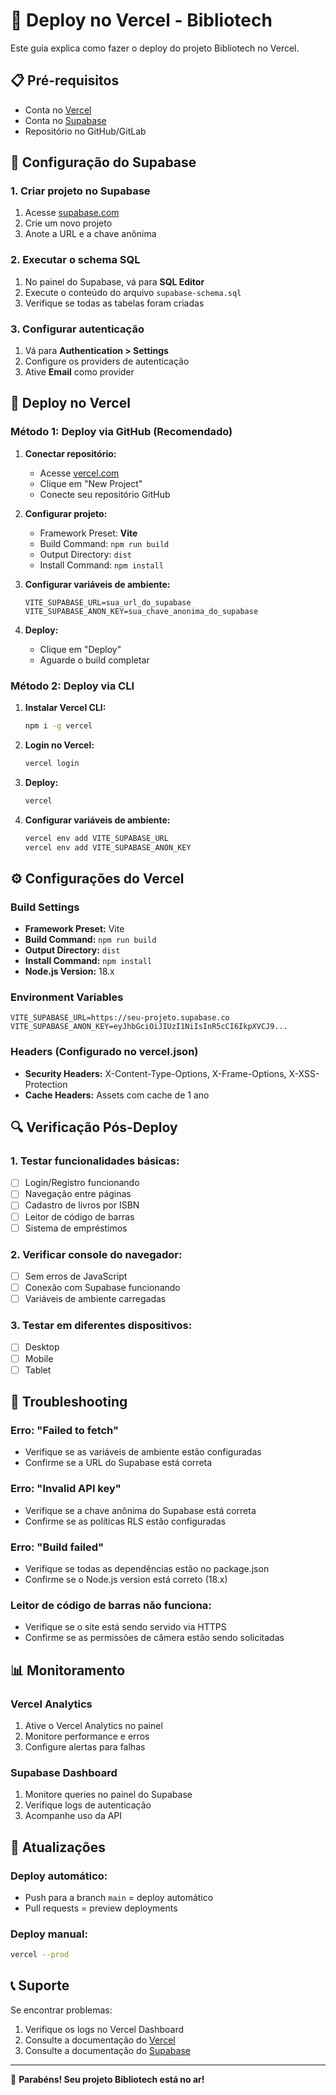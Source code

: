 # 🚀 Deploy no Vercel - Bibliotech

Este guia explica como fazer o deploy do projeto Bibliotech no Vercel.

## 📋 Pré-requisitos

- Conta no [Vercel](https://vercel.com)
- Conta no [Supabase](https://supabase.com)
- Repositório no GitHub/GitLab

## 🔧 Configuração do Supabase

### 1. Criar projeto no Supabase
1. Acesse [supabase.com](https://supabase.com)
2. Crie um novo projeto
3. Anote a URL e a chave anônima

### 2. Executar o schema SQL
1. No painel do Supabase, vá para **SQL Editor**
2. Execute o conteúdo do arquivo `supabase-schema.sql`
3. Verifique se todas as tabelas foram criadas

### 3. Configurar autenticação
1. Vá para **Authentication > Settings**
2. Configure os providers de autenticação
3. Ative **Email** como provider

## 🚀 Deploy no Vercel

### Método 1: Deploy via GitHub (Recomendado)

1. **Conectar repositório:**
   - Acesse [vercel.com](https://vercel.com)
   - Clique em "New Project"
   - Conecte seu repositório GitHub

2. **Configurar projeto:**
   - Framework Preset: **Vite**
   - Build Command: `npm run build`
   - Output Directory: `dist`
   - Install Command: `npm install`

3. **Configurar variáveis de ambiente:**
   ```
   VITE_SUPABASE_URL=sua_url_do_supabase
   VITE_SUPABASE_ANON_KEY=sua_chave_anonima_do_supabase
   ```

4. **Deploy:**
   - Clique em "Deploy"
   - Aguarde o build completar

### Método 2: Deploy via CLI

1. **Instalar Vercel CLI:**
   ```bash
   npm i -g vercel
   ```

2. **Login no Vercel:**
   ```bash
   vercel login
   ```

3. **Deploy:**
   ```bash
   vercel
   ```

4. **Configurar variáveis de ambiente:**
   ```bash
   vercel env add VITE_SUPABASE_URL
   vercel env add VITE_SUPABASE_ANON_KEY
   ```

## ⚙️ Configurações do Vercel

### Build Settings
- **Framework Preset:** Vite
- **Build Command:** `npm run build`
- **Output Directory:** `dist`
- **Install Command:** `npm install`
- **Node.js Version:** 18.x

### Environment Variables
```env
VITE_SUPABASE_URL=https://seu-projeto.supabase.co
VITE_SUPABASE_ANON_KEY=eyJhbGciOiJIUzI1NiIsInR5cCI6IkpXVCJ9...
```

### Headers (Configurado no vercel.json)
- **Security Headers:** X-Content-Type-Options, X-Frame-Options, X-XSS-Protection
- **Cache Headers:** Assets com cache de 1 ano

## 🔍 Verificação Pós-Deploy

### 1. Testar funcionalidades básicas:
- [ ] Login/Registro funcionando
- [ ] Navegação entre páginas
- [ ] Cadastro de livros por ISBN
- [ ] Leitor de código de barras
- [ ] Sistema de empréstimos

### 2. Verificar console do navegador:
- [ ] Sem erros de JavaScript
- [ ] Conexão com Supabase funcionando
- [ ] Variáveis de ambiente carregadas

### 3. Testar em diferentes dispositivos:
- [ ] Desktop
- [ ] Mobile
- [ ] Tablet

## 🐛 Troubleshooting

### Erro: "Failed to fetch"
- Verifique se as variáveis de ambiente estão configuradas
- Confirme se a URL do Supabase está correta

### Erro: "Invalid API key"
- Verifique se a chave anônima do Supabase está correta
- Confirme se as políticas RLS estão configuradas

### Erro: "Build failed"
- Verifique se todas as dependências estão no package.json
- Confirme se o Node.js version está correto (18.x)

### Leitor de código de barras não funciona:
- Verifique se o site está sendo servido via HTTPS
- Confirme se as permissões de câmera estão sendo solicitadas

## 📊 Monitoramento

### Vercel Analytics
1. Ative o Vercel Analytics no painel
2. Monitore performance e erros
3. Configure alertas para falhas

### Supabase Dashboard
1. Monitore queries no painel do Supabase
2. Verifique logs de autenticação
3. Acompanhe uso da API

## 🔄 Atualizações

### Deploy automático:
- Push para a branch `main` = deploy automático
- Pull requests = preview deployments

### Deploy manual:
```bash
vercel --prod
```

## 📞 Suporte

Se encontrar problemas:
1. Verifique os logs no Vercel Dashboard
2. Consulte a documentação do [Vercel](https://vercel.com/docs)
3. Consulte a documentação do [Supabase](https://supabase.com/docs)

---

🎉 **Parabéns! Seu projeto Bibliotech está no ar!**
